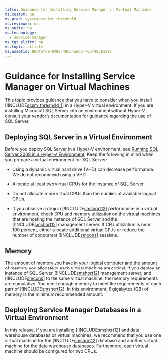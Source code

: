 ```yaml
---
title: Guidance for Installing Service Manager on Virtual Machines
ms.custom: na
ms.prod: system-center-threshold
ms.reviewer: na
ms.suite: na
ms.technology: 
  - service-manager
ms.tgt_pltfrm: na
ms.topic: article
ms.assetid: 866fa7d8-0803-40d3-ae63-765f4850159e
---
```

# Guidance for Installing Service Manager on Virtual Machines
This topic provides guidance that you have to consider when you install [!INCLUDE[scsm_threshold_1](../Token/scsm_threshold_1_md.md)] in a Hyper\-V virtual environment. If you are installing Microsoft SQL Server into an environment without Hyper\-V, consult your vendor’s documentation for guidance regarding the use of SQL Server.

## Deploying SQL Server in a Virtual Environment
Before you deploy SQL Server in a Hyper\-V environment, see [Running SQL Server 2008 in a Hyper-V Environment](http://go.microsoft.com/fwlink/p/?LinkID=144622). Keep the following in mind when you prepare a virtual environment for SQL Server:

-   Using a dynamic virtual hard drive \(VHD\) can decrease performance. We do not recommend using a VHD.

-   Allocate at least two virtual CPUs for the instance of SQL Server.

-   Do not allocate more virtual CPUs than the number of available logical CPUs.

-   If you observe a drop in [!INCLUDE[smshort12](../Token/smshort12_md.md)] performance in a virtual environment, check CPU and memory utilization on the virtual machines that are hosting the instance of SQL Server and the [!INCLUDE[smshort12](../Token/smshort12_md.md)] management server. If CPU utilization is near 100 percent, either allocate additional virtual CPUs or reduce the number of concurrent [!INCLUDE[smcons](../Token/smcons_md.md)] sessions.

## Memory
The amount of memory you have in your logical computer and the amount of memory you allocate to each virtual machine are critical. If you deploy an instance of SQL Server, [!INCLUDE[smshort12](../Token/smshort12_md.md)] management server, and [!INCLUDE[smcons](../Token/smcons_md.md)] to the same virtual machine, the memory requirements are cumulative. You need enough memory to meet the requirements of each part of [!INCLUDE[smshort12](../Token/smshort12_md.md)]. In this environment, 8 gigabytes \(GB\) of memory is the minimum recommended amount.

## Deploying Service Manager Databases in a Virtual Environment
In this release, if you are installing [!INCLUDE[smshort12](../Token/smshort12_md.md)] and data warehouse databases on virtual machines, we recommend that you use one virtual machine for the [!INCLUDE[smshort12](../Token/smshort12_md.md)] database and another virtual machine for the data warehouse databases. Furthermore, each virtual machine should be configured for two CPUs.


